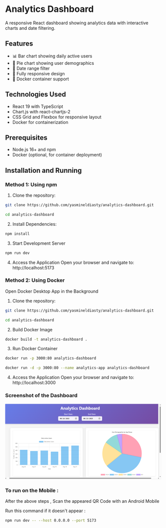 # Analytics Dashboard

A responsive React dashboard showing analytics data with interactive charts and date filtering.

## Features

- 📊 Bar chart showing daily active users
- 🥧 Pie chart showing user demographics
- 📅 Date range filter
- 📱 Fully responsive design
- 🐳 Docker container support

## Technologies Used
- React 19 with TypeScript
- Chart.js with react-chartjs-2
- CSS Grid and Flexbox for responsive layout
- Docker for containerization

## Prerequisites

- Node.js 16+ and npm
- Docker (optional, for container deployment)

## Installation and Running

### Method 1: Using npm

1. Clone the repository:
```bash
git clone https://github.com/yasmineldiasty/analytics-dashboard.git
```

```bash
cd analytics-dashboard
```

2. Install Dependencies:
```bash
npm install
```

3. Start Development Server
```bash
npm run dev
```

4. Access the Application
Open your browser and navigate to: http://localhost:5173


### Method 2: Using Docker
Open Docker Desktop App in the Background

1. Clone the repository:
```bash
git clone https://github.com/yasmineldiasty/analytics-dashboard.git
```

```bash
cd analytics-dashboard
```

2. Build Docker Image
```bash
docker build -t analytics-dashboard .
```
3. Run Docker Container
```bash
docker run -p 3000:80 analytics-dashboard
```
```bash
docker run -d -p 3000:80 --name analytics-app analytics-dashboard
```

4. Access the Application
Open your browser and navigate to: http://localhost:3000


### Screenshot of the Dashboard 
![Screenshot](./images/image.png)


### To run on the Mobile :
After the above steps , Scan the appeared QR Code with an Android Mobile 

Run this command if it doesn't appear :
```bash
npm run dev -- --host 0.0.0.0 --port 5173
```
